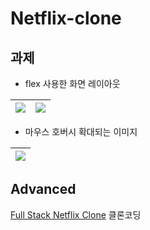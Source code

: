 # Netflix-clone

## 과제 

- flex 사용한 화면 레이아웃
  
|<img src="https://github.com/SuhyungK/netflix-clone/assets/97926368/d2a94dc7-3a67-44e5-aaaa-a20322e6279c" />|<img src="https://github.com/SuhyungK/netflix-clone/assets/97926368/c2a41c58-c5bb-4c2e-a0b2-8fce5ab7bc77" />|
|---|---|

- 마우스 호버시 확대되는 이미지 
  
|<img src="https://github.com/SuhyungK/netflix-clone/assets/97926368/5c09f79c-a373-49b2-a46d-0d703e232c0e" />|
|---|

## Advanced
[Full Stack Netflix Clone](https://www.youtube.com/watch?v=mqUN4N2q4qY) 클론코딩

